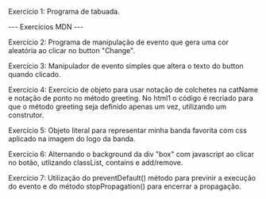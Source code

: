 Exercício 1: Programa de tabuada.

--- Exercícios MDN ---

Exercício 2: Programa de manipulação de evento que gera uma cor aleatória ao clicar no button "Change".

Exercício 3: Manipulador de evento simples que altera o texto do button quando clicado.

Exercício 4: Exercício de objeto para usar notação de colchetes na catName e notação de ponto no método greeting.
No html1 o código é recriado para que o método greeting seja definido apenas um vez, utilizando um construtor.

Exercício 5: Objeto literal para representar minha banda favorita com css aplicado na imagem do logo da banda.

Exercício 6: Alternando o background da div "box" com javascript ao clicar no botão, utlizando classList, contains e add/remove.

Exercício 7: Utilização do preventDefault() método para previnir a execução do evento e do método stopPropagation() para encerrar a propagação.
